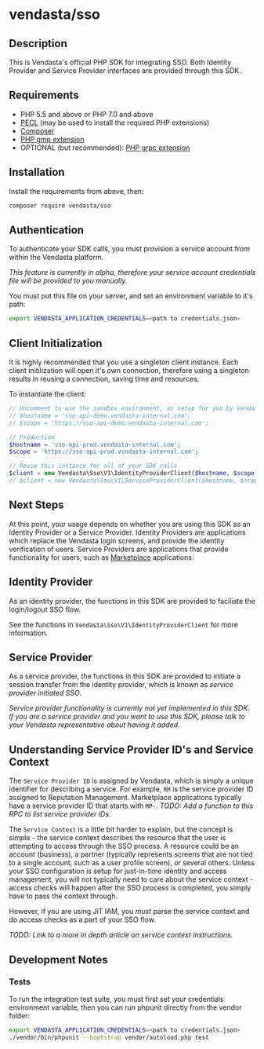 # vendasta/sso

## Description

This is Vendasta's official PHP SDK for integrating SSO. Both Identity Provider and Service Provider interfaces are provided through this SDK.

## Requirements

- PHP 5.5 and above or PHP 7.0 and above
- [PECL](https://pecl.php.net/) (may be used to install the required PHP extensions)
- [Composer](https://getcomposer.org/)
- [PHP gmp extension](http://php.net/manual/en/book.gmp.php)
- OPTIONAL (but recommended): [PHP grpc extension](https://cloud.google.com/php/grpc)

## Installation

Install the requirements from above, then:

```bash
composer require vendasta/sso
```

## Authentication

To authenticate your SDK calls, you must provision a service account from within the Vendasta platform.

_This feature is currently in alpha, therefore your service account credentials file will be provided to you manually._

You must put this file on your server, and set an environment variable to it's path:

```bash
export VENDASTA_APPLICATION_CREDENTIALS=<path to credentials.json>
```

## Client Initialization

It is highly recommended that you use a singleton client instance. Each client initilization will open it's own connection, therefore using a singleton results in reusing a connection, saving time and resources.

To instantiate the client:

```php
// Uncomment to use the sandbox environment, as setup for you by Vendasta
// $hostname = 'sso-api-demo.vendasta-internal.com';
// $scope = 'https://sso-api-demo.vendasta-internal.com';

// Production
$hostname = 'sso-api-prod.vendasta-internal.com';
$scope = 'https://sso-api-prod.vendasta-internal.com';

// Reuse this instance for all of your SDK calls
$client = new Vendasta\Sso\V1\IdentityProviderClient($hostname, $scope); // For Identity Providers
// $client = new Vendasta\Sso\V1\ServiceProviderClient($hostname, $scope); // For Service Providers
```

## Next Steps

At this point, your usage depends on whether you are using this SDK as an Identity Provider or a Service Provider. Identity Providers are applications which replace the Vendasta login screens, and provide the identity verification of users. Service Providers are applications that provide functionality for users, such as [Marketplace](https://www.vendasta.com/marketplace) applications.

## Identity Provider

As an identity provider, the functions in this SDK are provided to faciliate the login/logout SSO flow.

See the functions in `Vendasta\Sso\V1\IdentityProviderClient` for more information.

## Service Provider

As a service provider, the functions in this SDK are provided to initiate a session transfer from the identity provider, which is known as _service provider initiated SSO_.

_Service provider functionality is currently not yet implemented in this SDK. If you are a service provider and you want to use this SDK, please talk to your Vendasta representative about having it added_.

## Understanding Service Provider ID's and Service Context

The `Service Provider ID` is assigned by Vendasta, which is simply a unique identifier for describing a service. For example, `RM` is the service provider ID assigned to Reputation Management. Marketplace applications typically have a service provider ID that starts with `MP-`. _TODO: Add a function to this RPC to list service provider IDs._

The `Service Context` is a little bit harder to explain, but the concept is simple - the service context describes the resource that the user is attempting to access through the SSO process. A resource could be an account (business), a partner (typically represents screens that are not tied to a single account, such as a user profile screen), or several others. Unless your SSO configuration is setup for just-in-time identity and access management, you will not typically need to care about the service context - access checks will happen after the SSO process is completed, you simply have to pass the context through.

However, if you are using JiT IAM, you _must_ parse the service context and do access checks as a part of your SSO flow. 

_TODO: Link to a more in depth article on service context instructions._

## Development Notes

### Tests

To run the integration test suite, you must first set your credentials environment variable, then you can run phpunit directly from the vendor folder:

```bash
export VENDASTA_APPLICATION_CREDENTIALS=<path to credentials.json>
./vendor/bin/phpunit --bootstrap vendor/autoload.php test
```
